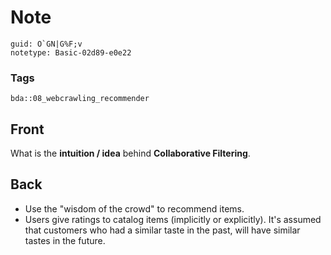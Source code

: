 # Note
```
guid: O`GN|G%F;v
notetype: Basic-02d89-e0e22
```

### Tags
```
bda::08_webcrawling_recommender
```

## Front
What is the <b>intuition / idea</b> behind <b>Collaborative
Filtering</b>.

## Back
<ul>
  <li>Use the "wisdom of the crowd" to recommend items.
  <li>Users give ratings to catalog items (implicitly or
  explicitly). It's assumed that customers who had a similar taste
  in the past, will have similar tastes in the future.
</ul>
